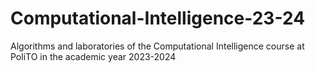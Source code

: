 # Computational-Intelligence-23-24
Algorithms and laboratories of the Computational Intelligence course at PoliTO in the academic year 2023-2024
